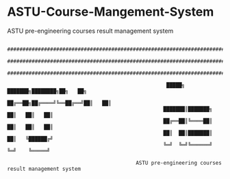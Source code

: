 # ASTU-Course-Mangement-System
ASTU pre-engineering courses result management system

                      ###################################################################################################               
                            #####################################################################################              
                                   #######################################################################

                                                        █████╗ ███████╗████████╗██╗   ██╗
                                                       ██╔══██╗██╔════╝╚══██╔══╝██║   ██║
                                                       ███████║███████╗   ██║   ██║   ██║
                                                       ██╔══██║╚════██║   ██║   ██║   ██║
                                                       ██║  ██║███████║   ██║   ╚██████╔╝
                                                       ╚═╝  ╚═╝╚══════╝   ╚═╝    ╚═════╝ 

                                              ASTU pre-engineering courses result management system
